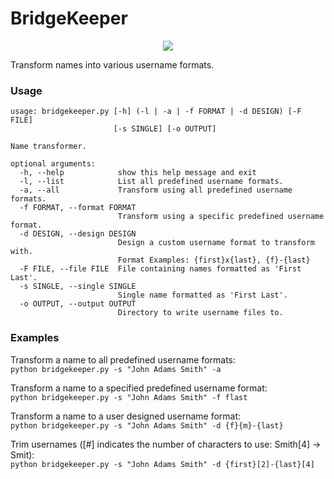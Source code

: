 # BridgeKeeper

<p align="center"><img src="https://media.giphy.com/media/e9aSISpSTtU4w/giphy.gif"></p>

Transform names into various username formats.

### Usage

```
usage: bridgekeeper.py [-h] (-l | -a | -f FORMAT | -d DESIGN) [-F FILE]
                       [-s SINGLE] [-o OUTPUT]

Name transformer.

optional arguments:
  -h, --help            show this help message and exit
  -l, --list            List all predefined username formats.
  -a, --all             Transform using all predefined username formats.
  -f FORMAT, --format FORMAT
                        Transform using a specific predefined username format.
  -d DESIGN, --design DESIGN
                        Design a custom username format to transform with.
                        Format Examples: {first}x{last}, {f}-{last}
  -F FILE, --file FILE  File containing names formatted as 'First Last'.
  -s SINGLE, --single SINGLE
                        Single name formatted as 'First Last'.
  -o OUTPUT, --output OUTPUT
                        Directory to write username files to.
```

### Examples

Transform a name to all predefined username formats:<br>
`python bridgekeeper.py -s "John Adams Smith" -a`

Transform a name to a specified predefined username format:<br>
`python bridgekeeper.py -s "John Adams Smith" -f flast`

Transform a name to a user designed username format:<br>
`python bridgekeeper.py -s "John Adams Smith" -d {f}{m}-{last}`

Trim usernames ([#] indicates the number of characters to use: Smith[4] -> Smit):<br>
`python bridgekeeper.py -s "John Adams Smith" -d {first}[2]-{last}[4]`

